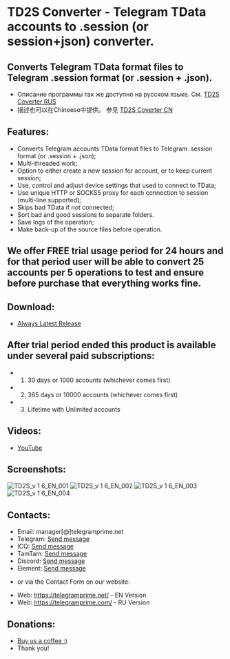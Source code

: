 # TD2S Converter - Telegram TData accounts to .session (or session+json) converter.
## Converts Telegram TData format files to Telegram .session format (or .session + .json).
 
 * Описание программы так же доступно на русском языке. См. [TD2S Coverter RUS](https://github.com/telegram-prime/Telegram-TData-to-Session-Converter-RU/)
 * 描述也可以在Chineese中提供。 参见 [TD2S Coverter CN](https://github.com/telegram-prime/Telegram-TData-to-Session-Converter-CN)


## Features:
 - Converts Telegram accounts TData format files to Telegram .session format (or .session + .json);
 - Multi-threaded work;
 - Option to either create a new session for account, or to keep current session;
 - Use, control and adjust device settings that used to connect to TData;
 - Use unique HTTP or SOCKS5 proxy for each connection to session (multi-line supported);
 - Skips bad TData if not connected;
 - Sort bad and good sessions to separate folders.
 - Save logs of the operation;
 - Make back-up of the source files before operation.


## We offer FREE trial usage period for 24 hours and for that period user will be able to convert 25 accounts per 5 operations to test and ensure before purchase that everything works fine. 

## Download:
 - [Always Latest Release](https://github.com/telegram-prime/Telegram-TData-to-Session-Converter/releases/latest)


## After trial period ended this product is available under several paid subscriptions: 
- 1.  30 days or 1000 accounts (whichever comes first)
- 2.  365 days or 10000 accounts (whichever comes first)
- 3.  Lifetime with Unlimited accounts


## Videos:
- [YouTube](https://youtu.be/hpfbXPWjLqs)


## Screenshots:

![TD2S_v 1 6_EN_001](https://github.com/telegram-prime/Telegram-TData-to-Session-Converter/assets/94137664/981e84ba-4462-4235-8ab1-6e7a421aaa00) ![TD2S_v 1 6_EN_002](https://github.com/telegram-prime/Telegram-TData-to-Session-Converter/assets/94137664/b50b4805-2891-407f-9e5f-1d061388e53a)
![TD2S_v 1 6_EN_003](https://github.com/telegram-prime/Telegram-TData-to-Session-Converter/assets/94137664/7f7277aa-2acc-4f2e-934e-33d0518a57d5) ![TD2S_v 1 6_EN_004](https://github.com/telegram-prime/Telegram-TData-to-Session-Converter/assets/94137664/e5526067-bc8a-416e-8bc6-d5cbfa9901e2)



##  Contacts:
- Email:    manager[@]telegramprime.net
- Telegram: [Send message](https://telegramprime.net/telegram-contact)
- ICQ:      [Send message](https://telegramprime.net/icq-contact)
- TamTam:   [Send message](https://telegramprime.net/tamtam-contact)
- Discord:  [Send message](https://telegramprime.net/discord-contact)
- Element:  [Send message](https://telegramprime.net/element-contact)

* or via the Contact Form on our website:
- Wеb: https://telegramprime.net/ - EN Version
- Wеb: https://telegramprime.com/ - RU Version


## Donations:
* [Buy us a coffee :)](https://nowpayments.io/donation/telegramprime)
* Thank you!





